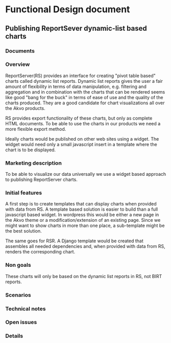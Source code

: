 # Functional Design document

## Publishing ReportSever dynamic-list based charts

### Documents

### Overview

ReportServer(RS) provides an interface for creating "pivot table based" charts called dynamic list reports. Dynamic list reports gives the user a fair amount of flexibility in terms of data manipulation, e.g. filtering and aggregation and in combination with the charts that can be rendered seems like good "bang for the buck" in terms of ease of use and the quality of the charts produced. They are a good candidate for chart visualizations all over the Akvo products.

RS provides export functionality of these charts, but only as complete HTML documents. To be able to use the charts in our products we need a more flexible export method.

Ideally charts would be published on other web sites using a widget. The widget would need only a small javascript insert in a template where the chart is to be displayed. 

### Marketing description

To be able to visualize our data universally we use a widget based approach to publishing ReportServer charts. 

### Initial features

A first step is to create templates that can display charts when provided with data from RS. A template based solution is easier to build than a full javascript based widget. In wordpress this would be either a new page in the Akvo theme or a modification/extension of an existing page. Since we might want to show charts in more than one place, a sub-template might be the best solution.

The same goes for RSR. A Django template would be created that assembles all needed dependencies and, when provided with data from RS, renders the corresponding chart.

### Non goals

These charts will only be based on the dynamic list reports in RS, not BIRT reports.

### Scenarios

### Technical notes

### Open issues

### Details

